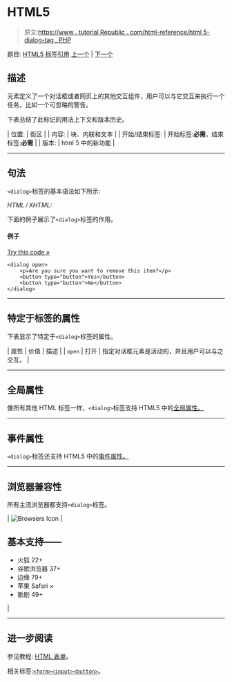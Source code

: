 # HTML5 <dialog>标签</dialog>

> 原文:[https://www . tutorial Republic . com/html-reference/html 5-dialog-tag . PHP](https://www.tutorialrepublic.com/html-reference/html5-dialog-tag.php)

题目: [HTML5 标签引用](html5-tags.php) [上一个](html-dfn-tag.php) | [下一个](html-dir-tag.php)

## 描述

元素定义了一个对话框或者网页上的其他交互组件，用户可以与它交互来执行一个任务，比如一个可忽略的警告。

下表总结了此标记的用法上下文和版本历史。

| 位置: | 街区 |
| 内容: | 块、内联和文本 |
| 开始/结束标签: | 开始标签:**必需**，结束标签:**必需** |
| 版本: | html 5 中的新功能 |

* * *

## 句法

`<dialog>`标签的基本语法如下所示:

*HTML / XHTML:* <dialog> ... </dialog>

下面的例子展示了`<dialog>`标签的作用。

#### 例子

[Try this code »](../codelab.php?topic=html5&file=dialog-tag "Try this code using online Editor")

```
<dialog open>
    <p>Are you sure you want to remove this item?</p>
    <button type="button">Yes</button>
    <button type="button">No</button>
</dialog>
```

* * *

## 特定于标签的属性

下表显示了特定于`<dialog>`标签的属性。

| 属性 | 价值 | 描述 |
| `open` | 打开 | 指定对话框元素是活动的，并且用户可以与之交互。 |

* * *

## 全局属性

像所有其他 HTML 标签一样，`<dialog>`标签支持 HTML5 中的[全局属性。](html5-global-attributes.php)

* * *

## 事件属性

`<dialog>`标签还支持 HTML5 中的[事件属性。](html5-event-attributes.php)

* * *

## 浏览器兼容性

所有主流浏览器都支持`<dialog>`标签。

| ![Browsers Icon](../Images/e9331123c77668c1832e541c2fca1002.png) | 

## 基本支持——

*   火狐 22+
*   谷歌浏览器 37+
*   边缘 79+
*   苹果 Safari ×
*   歌剧 49+

 |

* * *

## 进一步阅读

参见教程: [HTML 表单](../html-tutorial/html-forms.php)。

相关标签:[`<form>`](html-form-tag.php)[`<input>`](html-input-tag.php)[`<button>`](html-button-tag.php)。
